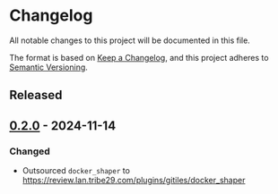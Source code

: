 # Changelog
All notable changes to this project will be documented in this file.

The format is based on [Keep a Changelog](https://keepachangelog.com/en/1.0.0/),
and this project adheres to [Semantic Versioning](https://semver.org/spec/v2.0.0.html).

<!--
## [x.y.z] - yyyy-mm-dd
### Added
### Changed
### Removed
### Fixed
-->
<!--
RegEx for release version from file
r"^\#\# \[\d{1,}[.]\d{1,}[.]\d{1,}\] \- \d{4}\-\d{2}-\d{2}$"
-->

## Released
## [0.2.0] - 2024-11-14
### Changed
- Outsourced `docker_shaper` to https://review.lan.tribe29.com/plugins/gitiles/docker_shaper

<!-- Links -->
[Unreleased]: https://github.com/brainelectronics/snippets2changelog/compare/0.2.0...main

[0.2.0]: https://github.com/brainelectronics/snippets2changelog/tree/0.1.0

<!--
[ref-issue-1]: https://github.com/brainelectronics/snippets2changelog/issues/1
-->
[ref-codecov-snippets2changelog]: https://app.codecov.io/github/brainelectronics/snippets2changelog
[ref-python-gitignore-template]: https://github.com/github/gitignore/blob/e5323759e387ba347a9d50f8b0ddd16502eb71d4/Python.gitignore
